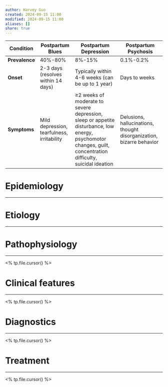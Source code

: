 ```yaml
---
author: Harvey Guo
created: 2024-09-15 11:00
modified: 2024-09-15 11:00
aliases: []
share: true
---
```

| Condition      | Postpartum Blues                           | Postpartum Depression                                                                                                                                         | Postpartum Psychosis                                                 |
| -------------- | ------------------------------------------ | ------------------------------------------------------------------------------------------------------------------------------------------------------------- | -------------------------------------------------------------------- |
| **Prevalence** | 40%-80%                                    | 8%-15%                                                                                                                                                        | 0.1%-0.2%                                                            |
| **Onset**      | 2-3 days (resolves within 14 days)         | Typically within 4-6 weeks (can be up to 1 year)                                                                                                              | Days to weeks                                                        |
| **Symptoms**   | Mild depression, tearfulness, irritability | ≥2 weeks of moderate to severe depression, sleep or appetite disturbance, low energy, psychomotor changes, guilt, concentration difficulty, suicidal ideation | Delusions, hallucinations, thought disorganization, bizarre behavior |

# Epidemiology
---


# Etiology
---


# Pathophysiology
---
<% tp.file.cursor() %>

# Clinical features
---
<% tp.file.cursor() %>

# Diagnostics
---
<% tp.file.cursor() %>

# Treatment
---
<% tp.file.cursor() %>
